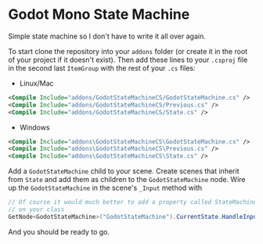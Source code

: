 # Godot Mono State Machine
Simple state machine so I don't have to write it all over again.

To start clone the repository into your `addons` folder (or create it in the root of your project if it doesn't exist). Then add these lines to your `.csproj` file in the second last `ItemGroup` with the rest of your `.cs` files:

- Linux/Mac
```xml
<Compile Include="addons/GodotStateMachineCS/GodotStateMachine.cs" />
<Compile Include="addons/GodotStateMachineCS/Previous.cs" />
<Compile Include="addons/GodotStateMachineCS/State.cs" />
```

- Windows
```xml
<Compile Include="addons\GodotStateMachineCS\GodotStateMachine.cs" />
<Compile Include="addons\GodotStateMachineCS\Previous.cs" />
<Compile Include="addons\GodotStateMachineCS\State.cs" />
```

Add a `GodotStateMachine` child to your scene. Create scenes that inherit from `State` and add them as children to the `GodotStateMachine` node. Wire up the `GodotStateMachine` in the scene's `_Input` method with 

```cs
// Of course it would much better to add a property called StateMachine or similar
// on your class
GetNode<GodotStateMachine>("GodotStateMachine").CurrentState.HandleInput(@event);
```

And you should be ready to go.
